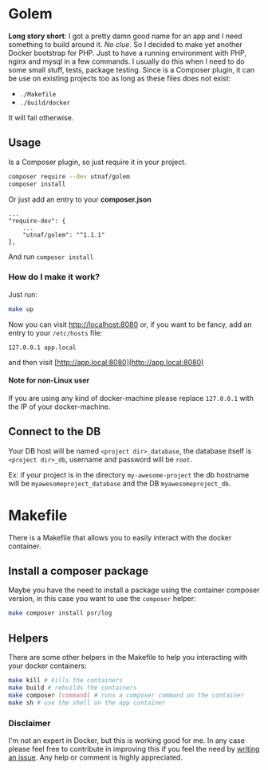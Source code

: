 # Golem

**Long story short**: I got a pretty damn good name for an app and I need something to build around it. *No clue*. So I decided to make yet another Docker bootstrap for PHP. Just to have a running environment with PHP, nginx and mysql in a few commands. I usually do this when I need to do some small stuff, tests, package testing.
Since is a Composer plugin, it can be use on existing projects too as long as these files does not exist:
 * `./Makefile`
 * `./build/docker`

It will fail otherwise.

## Usage

Is a Composer plugin, so just require it in your project. 
```bash
composer require --dev utnaf/golem
composer install
```

Or just add an entry to your **composer.json**
```
...
"require-dev": {
    ...
    "utnaf/golem": "^1.1.1"
},
```
And run `composer install`

### How do I make it work?

Just run:
```bash
make up
```

Now you can visit [http://localhost:8080](http://localhost:8080) or, if you want to be fancy, add an entry to your `/etc/hosts` file:
```
127.0.0.1 app.local
```

and then visit [http://app.local:8080](http://app.local:8080)

#### Note for non-Linux user
If you are using any kind of docker-machine please replace `127.0.0.1` with the IP of your docker-machine.

## Connect to the DB
Your DB host will be named `<project dir>_database`, the database itself is `<project dir>_db`, username and password will be `root`.

Ex: if your project is in the directory `my-awesome-project` the db hostname will be `myawesomeproject_database` and the DB `myawesomeproject_db`. 

# Makefile
There is a Makefile that allows you to easily interact with the docker container.

## Install a composer package
Maybe you have the need to install a package using the container composer version, in this case you want to use the `composer` helper:
```bash
make composer install psr/log
```

## Helpers
There are some other helpers in the Makefile to help you interacting with your docker containers:

``` bash
make kill # kills the containers
make build # rebuilds the containers
make composer [command] # runs a composer command on the container
make sh # use the shell on the app container
``` 

### Disclaimer
I'm not an expert in Docker, but this is working good for me. In any case please feel free to contribute in improving this if you feel the need by [writing an issue](https://github.com/utnaf/golem/issues/new). Any help or comment is highly appreciated.
